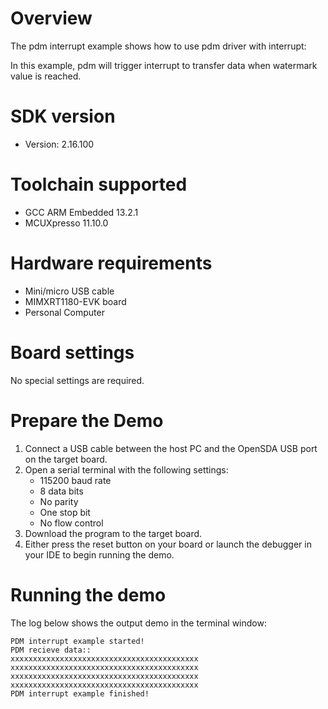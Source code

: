Overview
========
The pdm interrupt example shows how to use pdm driver with interrupt:

In this example, pdm will trigger interrupt to transfer data when watermark value is reached.


SDK version
===========
- Version: 2.16.100

Toolchain supported
===================
- GCC ARM Embedded  13.2.1
- MCUXpresso  11.10.0

Hardware requirements
=====================
- Mini/micro USB cable
- MIMXRT1180-EVK board
- Personal Computer

Board settings
==============
No special settings are required.

Prepare the Demo
================
1.  Connect a USB cable between the host PC and the OpenSDA USB port on the target board.
2.  Open a serial terminal with the following settings:
    - 115200 baud rate
    - 8 data bits
    - No parity
    - One stop bit
    - No flow control
3.  Download the program to the target board.
4.  Either press the reset button on your board or launch the debugger in your IDE to begin running the demo.

Running the demo
================
The log below shows the output demo in the terminal window:
~~~~~~~~~~~~~~~~~~~~~~~~~~~~~~~~~~~
PDM interrupt example started!
PDM recieve data::
xxxxxxxxxxxxxxxxxxxxxxxxxxxxxxxxxxxxxxxxxx
xxxxxxxxxxxxxxxxxxxxxxxxxxxxxxxxxxxxxxxxxx
xxxxxxxxxxxxxxxxxxxxxxxxxxxxxxxxxxxxxxxxxx
xxxxxxxxxxxxxxxxxxxxxxxxxxxxxxxxxxxxxxxxxx
PDM interrupt example finished!
~~~~~~~~~~~~~~~~~~~~~~~~~~~~~~~~~~~
